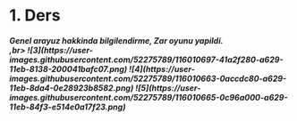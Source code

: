 
<h1> 1. Ders
  
<h5>Genel arayuz hakkinda bilgilendirme, Zar oyunu yapildi.<br>,br>
  ![3](https://user-images.githubusercontent.com/52275789/116010697-41a2f280-a629-11eb-8138-200041bafc07.png)
  ![4](https://user-images.githubusercontent.com/52275789/116010663-0accdc80-a629-11eb-8da4-0e28923b8582.png)
  ![5](https://user-images.githubusercontent.com/52275789/116010665-0c96a000-a629-11eb-84f3-e514e0a17f23.png)

  
